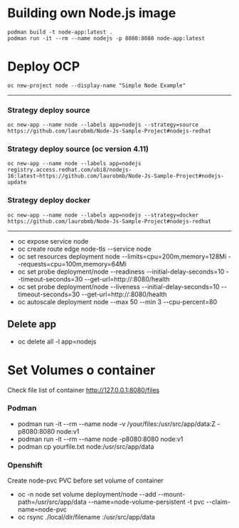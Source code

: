 # Building own Node.js image
	podman build -t node-app:latest .	
	podman run -it --rm --name nodejs -p 8080:8080 node-app:latest
# Deploy OCP
    oc new-project node --display-name "Simple Node Example"	
---
### Strategy deploy source
    oc new-app --name node --labels app=nodejs --strategy=source https://github.com/laurobmb/Node-Js-Sample-Project#nodejs-redhat
### Strategy deploy source (oc version 4.11)
    oc new-app --name node --labels app=nodejs registry.access.redhat.com/ubi8/nodejs-16:latest~https://github.com/laurobmb/Node-Js-Sample-Project#nodejs-update
### Strategy deploy docker
    oc new-app --name node --labels app=nodejs --strategy=docker https://github.com/laurobmb/Node-Js-Sample-Project#nodejs-redhat
---
* oc expose service node
* oc create route edge node-tls --service node
* oc set resources deployment node --limits=cpu=200m,memory=128Mi --requests=cpu=100m,memory=64Mi
* oc set probe deployment/node --readiness --initial-delay-seconds=10 --timeout-seconds=30 --get-url=http://:8080/health
* oc set probe deployment/node --liveness --initial-delay-seconds=10 --timeout-seconds=30 --get-url=http://:8080/health
* oc autoscale deployment node --max 50 --min 3 --cpu-percent=80
## Delete app 
* oc delete all -l app=nodejs
# Set Volumes o container
Check file list of container http://127.0.0.1:8080/files
### Podman 
* podman run -it --rm --name node -v /your/files:/usr/src/app/data:Z -p8080:8080 node:v1 	
* podman run -it --rm --name node -p8080:8080 node:v1 
* podman cp yourfile.txt node:/usr/src/app/data
### Openshift
Create node-pvc PVC before set volume of container
* oc -n node set volume deployment/node --add --mount-path=/usr/src/app/data --name=node-volume-persistent -t pvc --claim-name=node-pvc
* oc rsync  ./local/dir/filename <pod-name>:/usr/src/app/data

